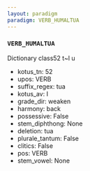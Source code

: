 ```yaml
---
layout: paradigm
paradigm: VERB_HUMALTUA
---
```

### ` VERB_HUMALTUA `

Dictionary class52 t~l u
* kotus_tn: 52
* upos: VERB
* suffix_regex: tua
* kotus_av: I
* grade_dir: weaken
* harmony: back
* possessive: False
* stem_diphthong: None
* deletion: tua
* plurale_tantum: False
* clitics: False
* pos: VERB
* stem_vowel: None
